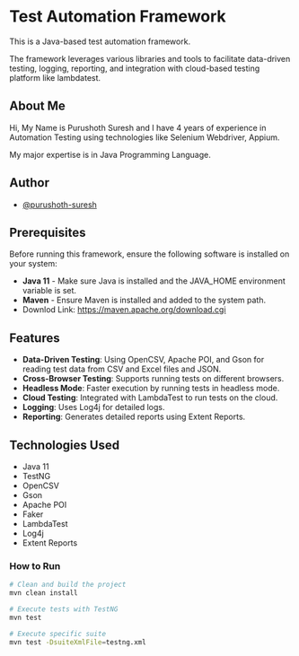 # Test Automation Framework

This is a Java-based test automation framework.

The framework leverages various libraries and tools to facilitate data-driven testing, logging, reporting, and integration with cloud-based testing platform like lambdatest.



## About Me
Hi, My Name is Purushoth Suresh and I have 4 years of experience in Automation Testing using technologies like Selenium Webdriver, Appium. 

My major expertise is in Java Programming Language.


## Author

- [@purushoth-suresh](https://github.com/purushoth-suresh)

## Prerequisites

Before running this framework, ensure the following software is installed on your system:

- **Java 11** - Make sure Java is installed and the JAVA_HOME environment variable is set.
- **Maven** - Ensure Maven is installed and added to the system path.
- Downlod Link: https://maven.apache.org/download.cgi



## Features
- **Data-Driven Testing**: Using OpenCSV, Apache POI, and Gson for reading test data from CSV and Excel files and JSON.
- **Cross-Browser Testing**: Supports running tests on different browsers.
- **Headless Mode**: Faster execution by running tests in headless mode.
- **Cloud Testing**: Integrated with LambdaTest to run tests on the cloud.
- **Logging**: Uses Log4j for detailed logs.
- **Reporting**: Generates detailed reports using Extent Reports.



## Technologies Used
- Java 11
- TestNG
- OpenCSV
- Gson
- Apache POI
- Faker
- LambdaTest
- Log4j
- Extent Reports

### How to Run
```bash
# Clean and build the project
mvn clean install

# Execute tests with TestNG
mvn test

# Execute specific suite
mvn test -DsuiteXmlFile=testng.xml
